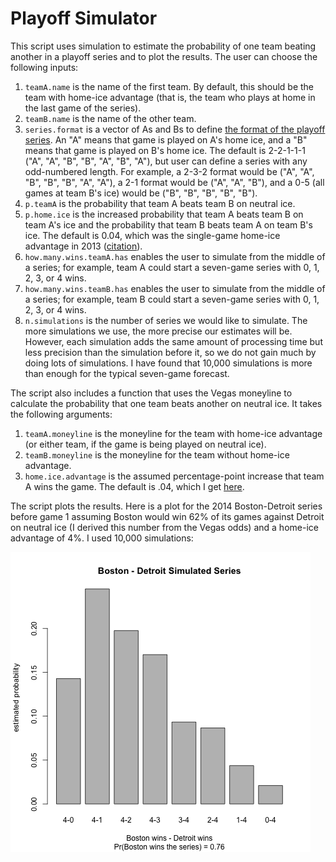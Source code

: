 Playoff Simulator
==================

This script uses simulation to estimate the probability of one team beating another in a playoff series and to plot the results.  The user can choose the following inputs: 
 1.  `teamA.name` is the name of the first team.  By default, this should be the team with home-ice advantage (that is, the team who plays at home in the last game of the series).
 2.  `teamB.name` is the name of the other team.
 3.  `series.format` is a vector of As and Bs to define [the format of the playoff series](en.wikipedia.org/wiki/Playoff_format).  An "A" means that game is played on A's home ice, and a "B" means that game is played on B's home ice.  The default is 2-2-1-1-1 ("A", "A", "B", "B", "A", "B", "A"), but user can define a series with any odd-numbered length.  For example, a 2-3-2 format would be ("A", "A", "B", "B", "B", "A", "A"), a 2-1 format would be ("A", "A", "B"), and a 0-5 (all games at team B's ice) would be ("B", "B", "B", "B", "B").
 4.  `p.teamA` is the probability that team A beats team B on neutral ice.
 5.  `p.home.ice` is the increased probability that team A beats team B on team A's ice and the probability that team B beats team A on team B's ice.  The default is 0.04, which was the single-game home-ice advantage in 2013 ([citation](http://www.sportingcharts.com/nhl/stats/team-home-and-away-winning-percentages/2013/)).
 6.  `how.many.wins.teamA.has` enables the user to simulate from the middle of a series; for example, team A could start a seven-game series with 0, 1, 2, 3, or 4 wins.
 7.  `how.many.wins.teamB.has` enables the user to simulate from the middle of a series; for example, team B could start a seven-game series with 0, 1, 2, 3, or 4 wins.
 8.  `n.simulations` is the number of series we would like to simulate.  The more simulations we use, the more precise our estimates will be.  However, each simulation adds the same amount of processing time but less precision than the simulation before it, so we do not gain much by doing lots of simulations.  I have found that 10,000 simulations is more than enough for the typical seven-game forecast.

The script also includes a function that uses the Vegas moneyline to calculate the probability that one team beats another on neutral ice.  It takes the following arguments:
 1.  `teamA.moneyline` is the moneyline for the team with home-ice advantage (or either team, if the game is being played on neutral ice).
 2.  `teamB.moneyline` is the moneyline for the team without home-ice advantage.
 3.  `home.ice.advantage` is the assumed percentage-point increase that team A wins the game.  The default is .04, which I get [here](http://www.sportingcharts.com/nhl/stats/team-home-and-away-winning-percentages/2013/).
 

The script plots the results.  Here is a plot for the 2014 Boston-Detroit series before game 1 assuming Boston would win 62% of its games against Detroit on neutral ice (I derived this number from the Vegas odds) and a home-ice advantage of 4%.  I used 10,000 simulations:

![Boston-Detroit series](https://raw.githubusercontent.com/jtwalsh0/home_ice_advantage/master/Boston-Detroit%20series%20before%20game%201.png)
